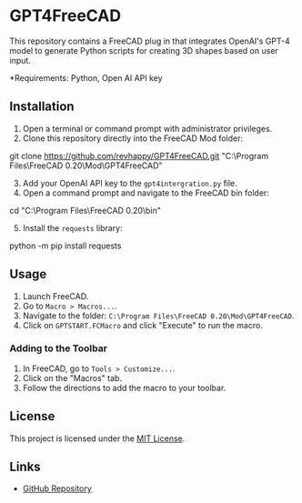 # GPT4FreeCAD

This repository contains a FreeCAD plug in that integrates OpenAI's GPT-4 model to generate Python scripts for creating 3D shapes based on user input.

*Requirements:  Python, Open AI API key

## Installation

1. Open a terminal or command prompt with administrator privileges.
2. Clone this repository directly into the FreeCAD Mod folder:

git clone https://github.com/revhappy/GPT4FreeCAD.git "C:\Program Files\FreeCAD 0.20\Mod\GPT4FreeCAD"


3. Add your OpenAI API key to the `gpt4intergration.py` file.
4. Open a command prompt and navigate to the FreeCAD bin folder:

cd "C:\Program Files\FreeCAD 0.20\bin"


5. Install the `requests` library:

python -m pip install requests


## Usage

1. Launch FreeCAD.
2. Go to `Macro > Macros...`.
3. Navigate to the folder: `C:\Program Files\FreeCAD 0.20\Mod\GPT4FreeCAD`.
4. Click on `GPTSTART.FCMacro` and click "Execute" to run the macro.

### Adding to the Toolbar

1. In FreeCAD, go to `Tools > Customize...`.
2. Click on the "Macros" tab.
3. Follow the directions to add the macro to your toolbar.

## License

This project is licensed under the [MIT License](LICENSE).

## Links

- [GitHub Repository](https://github.com/revhappy/GPT4FreeCAD)
